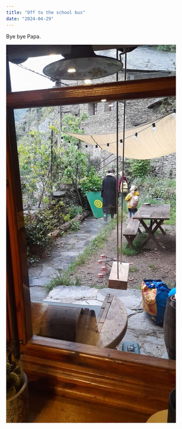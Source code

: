 ```yaml
---
title: "Off to the school bus"
date: "2024-04-29"
---
```


Bye bye Papa.

![](images/20240429_0808271296544753959878692-461x1024.jpg)
